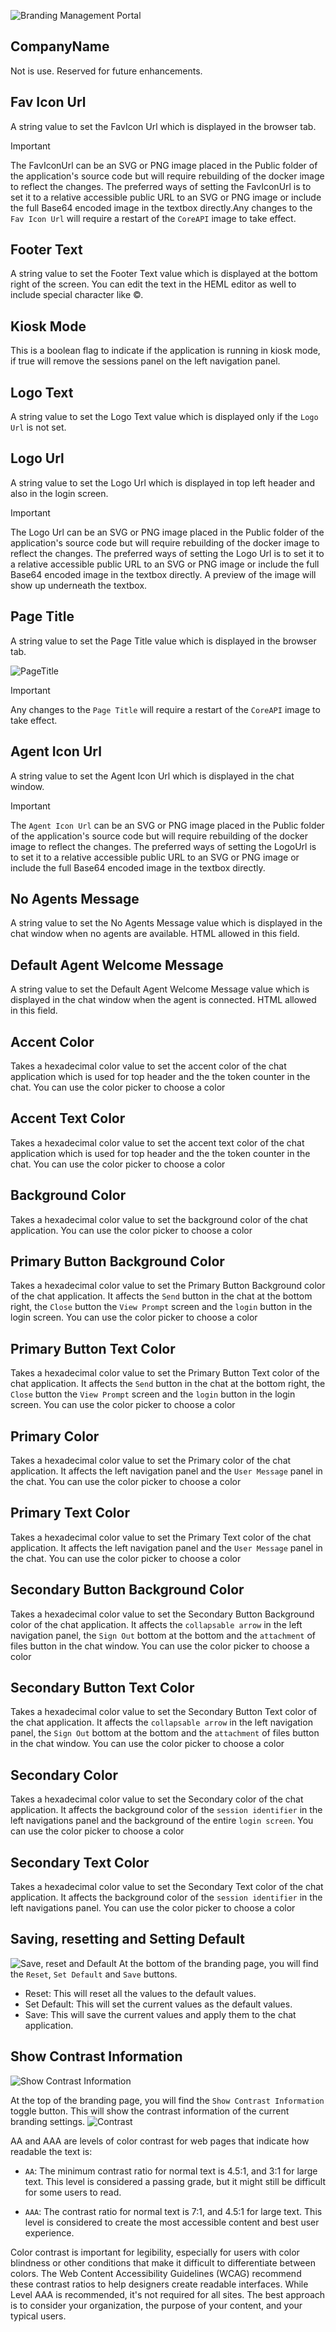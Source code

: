 ![Branding Management Portal](media/branding_management_portal.png)

## CompanyName
Not is use.  Reserved for future enhancements.

## Fav Icon Url
A string value to set the FavIcon Url which is displayed in the browser tab.
> [!IMPORTANT]
> The FavIconUrl can be an SVG or PNG image placed in the Public folder of the application's source code but will require rebuilding of the docker image to reflect the changes. The preferred ways of setting the FavIconUrl is to set it to a relative accessible public URL to an SVG or PNG image or include the full Base64 encoded image in the textbox directly.Any changes to the `Fav Icon Url` will require a restart of the `CoreAPI` image to take effect.

## Footer Text
A string value to set the Footer Text value which is displayed at the bottom right of the screen. You can edit the text in the HEML editor as well to include special character like ©.

## Kiosk Mode
This is a boolean flag to indicate if the application is running in kiosk mode, if true will remove the sessions panel on the left navigation panel. 

## Logo Text
A string value to set the Logo Text value which is displayed only if the `Logo Url` is not set.

## Logo Url
A string value to set the Logo Url which is displayed in top left header and also in the login screen.
> [!IMPORTANT]
> The Logo Url can be an SVG or PNG image placed in the Public folder of the application's source code but will require rebuilding of the docker image to reflect the changes. The preferred ways of setting the Logo Url is to set it to a relative accessible public URL to an SVG or PNG image or include the full Base64 encoded image in the textbox directly. A preview of the image will show up underneath the textbox.

## Page Title
A string value to set the Page Title value which is displayed in the browser tab.

![PageTitle](./media/branding-5.jpg)

> [!IMPORTANT]
> Any changes to the `Page Title` will require a restart of the `CoreAPI` image to take effect.

## Agent Icon Url
A string value to set the Agent Icon Url which is displayed in the chat window.

> [!IMPORTANT]
> The `Agent Icon Url` can be an SVG or PNG image placed in the Public folder of the application's source code but will require rebuilding of the docker image to reflect the changes. The preferred ways of setting the LogoUrl is to set it to a relative accessible public URL to an SVG or PNG image or include the full Base64 encoded image in the textbox directly.

## No Agents Message
A string value to set the No Agents Message value which is displayed in the chat window when no agents are available. HTML allowed in this field.

## Default Agent Welcome Message
A string value to set the Default Agent Welcome Message value which is displayed in the chat window when the agent is connected. HTML allowed in this field.

## Accent Color
Takes a hexadecimal color value to set the accent color of the chat application which is used for top header and the the token counter in the chat. You can use the color picker to choose a color

## Accent Text Color
Takes a hexadecimal color value to set the accent text color of the chat application which is used for top header and the the token counter in the chat. You can use the color picker to choose a color

## Background Color
Takes a hexadecimal color value to set the background color of the chat application. You can use the color picker to choose a color

## Primary Button Background Color
Takes a hexadecimal color value to set the Primary Button Background color of the chat application. It affects the `Send` button in the chat at the bottom right, the `Close` button the `View Prompt` screen and the `login` button in the login screen. You can use the color picker to choose a color

## Primary Button Text Color
Takes a hexadecimal color value to set the Primary Button Text color of the chat application. It affects the `Send` button in the chat at the bottom right, the `Close` button the `View Prompt` screen and the `login` button in the login screen. You can use the color picker to choose a color

## Primary Color
Takes a hexadecimal color value to set the Primary color of the chat application. It affects the left navigation panel and the `User Message` panel in the chat. You can use the color picker to choose a color

## Primary Text Color
Takes a hexadecimal color value to set the Primary Text color of the chat application. It affects the left navigation panel and the `User Message` panel in the chat. You can use the color picker to choose a color

## Secondary Button Background Color
Takes a hexadecimal color value to set the Secondary Button Background color of the chat application. It affects the `collapsable arrow` in the left navigation panel, the `Sign Out` bottom at the bottom and the `attachment` of files button in the chat window.
You can use the color picker to choose a color

## Secondary Button Text Color
Takes a hexadecimal color value to set the Secondary Button Text color of the chat application. It affects the `collapsable arrow` in the left navigation panel, the `Sign Out` bottom at the bottom and the `attachment` of files button in the chat window.
You can use the color picker to choose a color

## Secondary Color
Takes a hexadecimal color value to set the Secondary color of the chat application. It affects the background color of the `session identifier` in the left navigations panel and the background of the entire `login screen`.
You can use the color picker to choose a color

## Secondary Text Color
Takes a hexadecimal color value to set the Secondary Text color of the chat application. It affects the background color of the `session identifier` in the left navigations panel.
You can use the color picker to choose a color

## Saving, resetting and Setting Default
![Save, reset and Default](media/save_reset_default.png)
At the bottom of the branding page, you will find the  `Reset`, `Set Default` and `Save` buttons.
- Reset: This will reset all the values to the default values.
- Set Default: This will set the current values as the default values.
- Save: This will save the current values and apply them to the chat application.

## Show Contrast Information
![Show Contrast Information](media/Contrast_info.png)

At the top of the branding page, you will find the `Show Contrast Information` toggle button. This will show the contrast information of the current branding settings. 
![Contrast](media/Contrast-AA-AAA.png)

AA and AAA are levels of color contrast for web pages that indicate how readable the text is: 
- `AA`: The minimum contrast ratio for normal text is 4.5:1, and 3:1 for large text. This level is considered a passing grade, but it might still be difficult for some users to read. 

- `AAA`: The contrast ratio for normal text is 7:1, and 4.5:1 for large text. This level is considered to create the most accessible content and best user experience. 
 
Color contrast is important for legibility, especially for users with color blindness or other conditions that make it difficult to differentiate between colors. The Web Content Accessibility Guidelines (WCAG) recommend these contrast ratios to help designers create readable interfaces. 
While Level AAA is recommended, it's not required for all sites. The best approach is to consider your organization, the purpose of your content, and your typical users. 